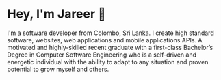 # Hey, I'm Jareer 👋

I'm a software developer from Colombo, Sri Lanka. I create high standard software, websites, web applications and
mobile applications APIs. A motivated and highly-skilled recent graduate with a first-class Bachelor’s Degree in
Computer Software Engineering who is a self-driven and energetic individual with the ability to adapt to any
situation and proven potential to grow myself and others.

